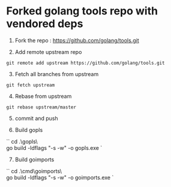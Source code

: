 # Forked golang tools repo with vendored deps

1. Fork the repo : https://github.com/golang/tools.git

2. Add remote upstream repo

`git remote add upstream https://github.com/golang/tools.git`

3. Fetch all branches from upstream

`git fetch upstream`

4. Rebase from upstream

`git rebase upstream/master`

5. commit and push

6. Build gopls

``
cd .\gopls\  
go build -ldflags "-s -w" -o gopls.exe
`

7. Build goimports

``
cd .\cmd\goimports\  
go build -ldflags "-s -w" -o goimports.exe
`
